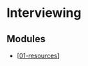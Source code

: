Interviewing
===

Modules
---

- [[01-resources]]

[//begin]: # "Autogenerated link references for markdown compatibility"
[01-resources]: ../aws/cdk/01-resources.md "Resources"
[//end]: # "Autogenerated link references"